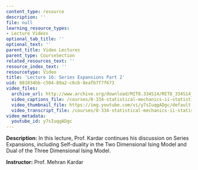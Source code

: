 ```yaml
---
content_type: resource
description: ''
file: null
learning_resource_types:
- Lecture Videos
optional_tab_title: ''
optional_text: ''
parent_title: Video Lectures
parent_type: CourseSection
related_resources_text: ''
resource_index_text: ''
resourcetype: Video
title: 'Lecture 16: Series Expansions Part 2'
uid: 881034bb-c504-89a2-c6cb-8eafb7f7f673
video_files:
  archive_url: http://www.archive.org/download/MIT8.334S14/MIT8_334S14_lec16_300k.mp4
  video_captions_file: /courses/8-334-statistical-mechanics-ii-statistical-physics-of-fields-spring-2014/3a1468e27e8153ad88e6d74beb7559f5_y7sIuqgADgc.vtt
  video_thumbnail_file: https://img.youtube.com/vi/y7sIuqgADgc/default.jpg
  video_transcript_file: /courses/8-334-statistical-mechanics-ii-statistical-physics-of-fields-spring-2014/dc93460113fb65c09d12c9911f199ab6_y7sIuqgADgc.pdf
video_metadata:
  youtube_id: y7sIuqgADgc
---
```


**Description:** In this lecture, Prof. Kardar continues his discussion on Series Expansions, including Self-duality in the Two Dimensional Ising Model and Dual of the Three Dimensional Ising Model.

**Instructor:** Prof. Mehran Kardar
